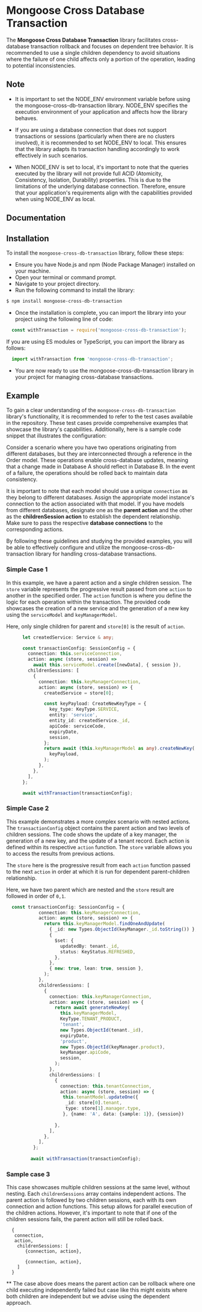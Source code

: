 # Mongoose Cross Database Transaction

The **Mongoose Cross Database Transaction** library facilitates cross-database transaction rollback and focuses on dependent tree behavior. It is recommended to use a single children dependency to avoid situations where the failure of one child affects only a portion of the operation, leading to potential inconsistencies.

## Note
- It is important to set the NODE_ENV environment variable before using the mongoose-cross-db-transaction library. NODE_ENV specifies the execution environment of your application and affects how the library behaves.

- If you are using a database connection that does not support transactions or sessions (particularly when there are no clusters involved), it is recommended to set NODE_ENV to local. This ensures that the library adapts its transaction handling accordingly to work effectively in such scenarios.

- When NODE_ENV is set to local, it's important to note that the queries executed by the library will not provide full ACID (Atomicity, Consistency, Isolation, Durability) properties. This is due to the limitations of the underlying database connection. Therefore, ensure that your application's requirements align with the capabilities provided when using NODE_ENV as local.

## Documentation

## Installation
To install the `mongoose-cross-db-transaction` library, follow these steps:

- Ensure you have Node.js and npm (Node Package Manager) installed on your machine.
- Open your terminal or command prompt.
- Navigate to your project directory.
- Run the following command to install the library:
```sh
$ npm install mongoose-cross-db-transaction
```
- Once the installation is complete, you can import the library into your project using the following line of code:
```ts
  const withTransaction = require('mongoose-cross-db-transaction');
```
If you are using ES modules or TypeScript, you can import the library as follows:
```ts
  import withTransaction from 'mongoose-cross-db-transaction';
```
- You are now ready to use the mongoose-cross-db-transaction library in your project for managing cross-database transactions.
## Example

To gain a clear understanding of the `mongoose-cross-db-transaction` library's functionality, it is recommended to refer to the test cases available in the repository. These test cases provide comprehensive examples that showcase the library's capabilities. Additionally, here is a sample code snippet that illustrates the configuration:

Consider a scenario where you have two operations originating from different databases, but they are interconnected through a reference in the Order model. These operations enable cross-database updates, meaning that a change made in Database A should reflect in Database B. In the event of a failure, the operations should be rolled back to maintain data consistency.

It is important to note that each model should use a unique `connection` as they belong to different databases. Assign the appropriate model instance's connection to the action associated with that model. If you have models from different databases, designate one as the **parent action** and the other as the **childrenSession action** to establish the dependent relationship. Make sure to pass the respective **database connections** to the corresponding actions.

By following these guidelines and studying the provided examples, you will be able to effectively configure and utilize the mongoose-cross-db-transaction library for handling cross-database transactions.

### Simple Case 1

In this example, we have a parent action and a single children session. The `store` variable represents the progressive result passed from one `action` to another in the specified order. The `action` function is where you define the logic for each operation within the transaction. The provided code showcases the creation of a new service and the generation of a new key using the `serviceModel` and `keyManagerModel`.

Here, only single children for parent and `store[0]` is the result of `action`.

```ts
      let createdService: Service & any;

      const transactionConfig: SessionConfig = {
        connection: this.serviceConnection,
        action: async (store, session) =>
          await this.serviceModel.create([newData], { session }),
        childrenSessions: [
          {
            connection: this.keyManagerConnection,
            action: async (store, session) => {
              createdService = store[0];

              const keyPayload: CreateNewKeyType = {
                key_type: KeyType.SERVICE,
                entity: 'service',
                entity_id: createdService._id,
                apiCode: serviceCode,
                expiryDate,
                session,
              };
              return await (this.keyManagerModel as any).createNewKey(
                keyPayload,
              );
            },
          },
        ],
      };

      await withTransaction(transactionConfig);
```


### Simple Case 2
This example demonstrates a more complex scenario with nested actions. The `transactionConfig` object contains the parent action and two levels of children sessions. The code shows the update of a key manager, the generation of a new key, and the update of a tenant record. Each action is defined within its respective `action` function. The `store` variable allows you to access the results from previous actions.

The `store` here is the progressive result from each `action` function passed to the next `action` in order at which it is run for dependent parent-children relationship.

Here,  we have two parent which are nested and the `store` result are followed in order of `0,1`.

```ts
  const transactionConfig: SessionConfig = {
            connection: this.keyManagerConnection,
            action: async (store, session) => {
              return this.keyManagerModel.findOneAndUpdate(
                { _id: new Types.ObjectId(keyManager._id.toString()) },
                {
                  $set: {
                    updatedBy: tenant._id,
                    status: KeyStatus.REFRESHED,
                  },
                },
                { new: true, lean: true, session },
              );
            },
            childrenSessions: [
              {
                connection: this.keyManagerConnection,
                action: async (store, session) => {
                  return await generateNewKey(
                    this.keyManagerModel,
                    KeyType.TENANT_PRODUCT,
                    'tenant',
                    new Types.ObjectId(tenant._id),
                    expiryDate,
                    'product',
                    new Types.ObjectId(keyManager.product),
                    keyManager.apiCode,
                    session,
                  );
                },
                childrenSessions: [
                  {
                    connection: this.tenantConnection,
                    action: async (store, session) => {
                     this.tenantModel.updateOne({
                      _id: store[0].tenant,
                      type: store[1].manager.type,
                     }, {name: 'A', data: {sample: 1}}, {session})
                     
                  },
                ],
              },
            ],
          };
         
         await withTransaction(transactionConfig);

```

### Sample case 3
This case showcases multiple children sessions at the same level, without nesting. Each `childrenSessions` array contains independent actions. The parent action is followed by two children sessions, each with its own connection and action functions. This setup allows for parallel execution of the children actions. However, it's important to note that if one of the children sessions fails, the parent action will still be rolled back.

```$
  {
   connection,
   action,
    childrenSessions: [
       {connection, action},
      
       {connection, action},
    ]
  }
```

** The case above does means the parent action can be rollback where one child executing independently failed but case like this might exists where both children are independent but we advise using the dependent approach.
